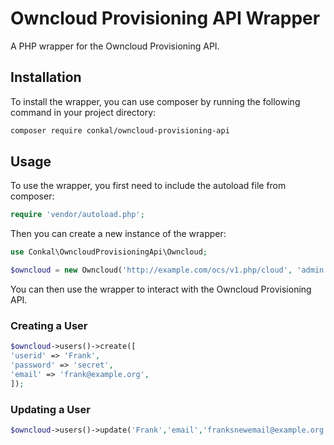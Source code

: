# Owncloud Provisioning API Wrapper

A PHP wrapper for the Owncloud Provisioning API.

## Installation

To install the wrapper, you can use composer by running the following command in your project directory:

```bash
composer require conkal/owncloud-provisioning-api
```
## Usage
To use the wrapper, you first need to include the autoload file from composer:

```php
require 'vendor/autoload.php';
```

Then you can create a new instance of the wrapper:

```php
use Conkal\OwncloudProvisioningApi\Owncloud;

$owncloud = new Owncloud('http://example.com/ocs/v1.php/cloud', 'admin', 'secret');
```
You can then use the wrapper to interact with the Owncloud Provisioning API.

### Creating a User
    
```php
$owncloud->users()->create([
'userid' => 'Frank',
'password' => 'secret',
'email' => 'frank@example.org',
]);
```
### Updating a User

```php
$owncloud->users()->update('Frank','email','franksnewemail@example.org');
```